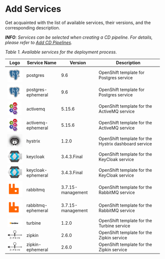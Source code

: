# Add Services

Get acquainted with the list of available services, their versions, and the corresponding description.

_**INFO**: Services can be selected when creating a CD pipeline. For details, please refer to [Add CD Pipelines](../documentation/add_CD_pipelines.md)._

_Table 1. Available services for the deployment process._

| Logo  | Service Name  | Version  | Description  |
|---|---|---|---|
| ![postres](../readme-resource/postgres.png "postgres") | postgres | 9.6  | OpenShift template for Postgres service |
| ![postres](../readme-resource/postgres.png "postgres") | postgres-ephemeral | 9.6 | OpenShift template for Postgres service |
| ![activemq](../readme-resource/activemq.png "activemq") | activemq | 5.15.6 | OpenShift template for the ActiveMQ service |
| ![activemq](../readme-resource/activemq.png "activemq") | activemq-ephemeral | 5.15.6 | OpenShift template for the ActiveMQ service |
| ![hystrix](../readme-resource/hystrix.png "hystrix") | hystrix | 1.2.0 | OpenShift template for the Hystrix dashboard service |
| ![keycloak](../readme-resource/keycloak.png "keycloak") | keycloak | 3.4.3.Final | OpenShift template for the KeyCloak service |
| ![keycloak](../readme-resource/keycloak.png "keycloak") | keycloak-ephemeral  | 3.4.3.Final | OpenShift template for the KeyCloak service  |
| ![rabbitmq](../readme-resource/rabbitmq.png "rabbitmq") | rabbitmq | 3.7.15-management | OpenShift template for the RabbitMQ service |
| ![rabbitmq](../readme-resource/rabbitmq.png "rabbitmq") | rabbitmq-ephemeral | 3.7.15-management | OpenShift template for the RabbitMQ service |
| ![turbine](../readme-resource/turbine.png "turbine") | turbine | 1.2.0 | OpenShift template for the Turbine service |
| ![zipkin](../readme-resource/zipkin.png "zipkin") | zipkin | 2.6.0 | OpenShift template for the Zipkin service |
| ![zipkin](../readme-resource/zipkin.png "zipkin") | zipkin-ephemeral | 2.6.0 | OpenShift template for the Zipkin service |
